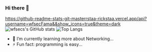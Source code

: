 ### Hi there 👋

https://github-readme-stats-git-masterrstaa-rickstaa.vercel.app/api?username=wfsecFama&&show_icons=true&theme=dark
![wfsecs's GitHub stats](https://github-readme-stats-git-masterrstaa-rickstaa.vercel.app/api?username=wfsec&&show_icons=true&theme=dark)
![Top Langs](https://github-readme-stats-git-masterrstaa-rickstaa.vercel.app/api/top-langs/?username=wfsecs&layout=compact&theme=dark)

- 🌱 I’m currently learning more about Networking...
- ⚡ Fun fact: programming is easy...


